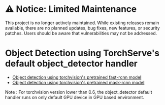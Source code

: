# ⚠️ Notice: Limited Maintenance

This project is no longer actively maintained. While existing releases remain available, there are no planned updates, bug fixes, new features, or security patches. Users should be aware that vulnerabilities may not be addressed.

# Object Detection using TorchServe's default object_detector handler

* [Object detection using torchvision's pretrained fast-rcnn model](fast-rcnn)
* [Object detection using torchvision's pretrained mask-rcnn model](maskrcnn)

Note : For torchvision version lower than 0.6, the object_detector default handler runs on only default GPU device in GPU based environment.
